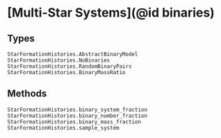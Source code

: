 # [Multi-Star Systems](@id binaries)

## Types
```@docs
StarFormationHistories.AbstractBinaryModel
StarFormationHistories.NoBinaries
StarFormationHistories.RandomBinaryPairs
StarFormationHistories.BinaryMassRatio
```

## Methods
```@docs
StarFormationHistories.binary_system_fraction
StarFormationHistories.binary_number_fraction
StarFormationHistories.binary_mass_fraction
StarFormationHistories.sample_system
```
